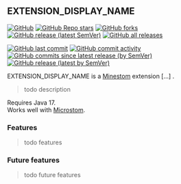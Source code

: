 ## EXTENSION_DISPLAY_NAME
[![GitHub](https://img.shields.io/github/license/KlainStom/EXTENSION_REPO_NAME?style=flat-square)](https://github.com/KlainStom/EXTENSION_REPO_NAME/blob/master/LICENSE)
[![GitHub Repo stars](https://img.shields.io/github/stars/KlainStom/EXTENSION_REPO_NAME?style=flat-square)](https://github.com/KlainStom/EXTENSION_REPO_NAME/stargazers)
[![GitHub forks](https://img.shields.io/github/forks/KlainStom/EXTENSION_REPO_NAME?style=flat-square)](https://github.com/KlainStom/EXTENSION_REPO_NAME/network/members)
[![GitHub release (latest SemVer)](https://img.shields.io/github/v/release/KlainStom/EXTENSION_REPO_NAME?style=flat-square)](https://github.com/KlainStom/EXTENSION_REPO_NAME/releases/latest)
[![GitHub all releases](https://img.shields.io/github/downloads/KlainStom/EXTENSION_REPO_NAME/total?style=flat-square)](https://github.com/KlainStom/EXTENSION_REPO_NAME/releases)

[![GitHub last commit](https://img.shields.io/github/last-commit/KlainStom/EXTENSION_REPO_NAME?style=flat-square)](https://github.com/KlainStom/EXTENSION_REPO_NAME/commits/master)
[![GitHub commit activity](https://img.shields.io/github/commit-activity/w/KlainStom/EXTENSION_REPO_NAME?style=flat-square)](https://github.com/KlainStom/EXTENSION_REPO_NAME/pulse)
[![GitHub commits since latest release (by SemVer)](https://img.shields.io/github/commits-since/KlainStom/EXTENSION_REPO_NAME/latest?sort=semver&style=flat-square)](https://github.com/KlainStom/EXTENSION_REPO_NAME/commits/master)
[![GitHub release (latest by SemVer)](https://img.shields.io/github/downloads/KlainStom/EXTENSION_REPO_NAME/latest/total?style=flat-square)](https://github.com/KlainStom/EXTENSION_REPO_NAME/releases/latest)

EXTENSION_DISPLAY_NAME is a [Minestom](https://github.com/Minestom/Minestom) extension [...] .
> todo description

Requires Java 17.<br>
Works well with [Microstom](https://github.com/KlainStom/microstom).

### Features
> todo features

### Future features
> todo future features
